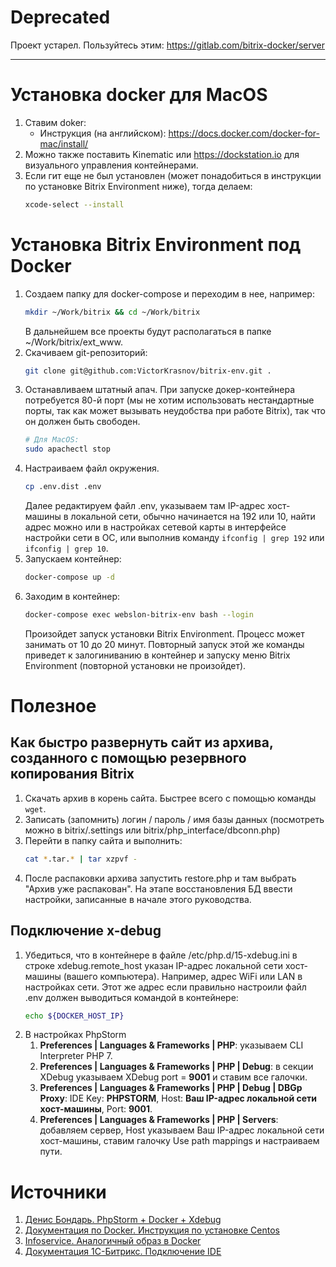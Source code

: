 # Deprecated

Проект устарел. Пользуйтесь этим: https://gitlab.com/bitrix-docker/server

---

# Установка docker для MacOS

1.  Ставим doker:
    - Инструкция (на английском): https://docs.docker.com/docker-for-mac/install/
1.  Можно также поставить Kinematic или https://dockstation.io для визуального управления контейнерами.
1.  Если гит еще не был установлен (может понадобиться в инструкции по установке Bitrix Environment ниже), тогда делаем:
    ```bash
    xcode-select --install
    ```

# Установка Bitrix Environment под Docker

1.  Создаем папку для docker-compose и переходим в нее, например:
    ```bash
    mkdir ~/Work/bitrix && cd ~/Work/bitrix
    ```
    В дальнейшем все проекты будут располагаться в папке ~/Work/bitrix/ext_www.
1.  Скачиваем git-репозиторий:
    ```bash
    git clone git@github.com:VictorKrasnov/bitrix-env.git .
    ```
1.  Останавливаем штатный апач. При запуске докер-контейнера потребуется 80-й порт (мы не хотим использовать нестандартные порты, так как может вызывать неудобства при работе Bitrix), так что он должен быть свободен.
    ```bash
    # Для MacOS:
    sudo apachectl stop
    ```
1.  Настраиваем файл окружения.
    ```bash
    cp .env.dist .env
    ```
    Далее редактируем файл .env, указываем там IP-адрес хост-машины в локальной сети, обычно начинается на 192 или 10, найти адрес можно или в настройках сетевой карты в интерфейсе настройки сети в ОС, или выполнив команду `ifconfig | grep 192` или `ifconfig | grep 10`.
1.  Запускаем контейнер:
    ```bash
    docker-compose up -d
    ```
1.  Заходим в контейнер:
    ```bash
    docker-compose exec webslon-bitrix-env bash --login
    ```
    Произойдет запуск установки Bitrix Environment. Процесс может занимать от 10 до 20 минут. Повторный запуск этой же команды приведет к залогиниванию в контейнер и запуску меню Bitrix Environment (повторной установки не произойдет).

# Полезное

## Как быстро развернуть сайт из архива, созданного с помощью резервного копирования Bitrix

1.  Скачать архив в корень сайта. Быстрее всего с помощью команды `wget`.
1.  Записать (запомнить) логин / пароль / имя базы данных (посмотреть можно в bitrix/.settings или bitrix/php_interface/dbconn.php)
1.  Перейти в папку сайта и выполнить:
    ```bash
    cat *.tar.* | tar xzpvf -
    ```
1.  После распаковки архива запустить restore.php и там выбрать "Архив уже распакован". На этапе восстановления БД ввести настройки, записанные в начале этого руководства.

## Подключение x-debug

1. Убедиться, что в контейнере в файле /etc/php.d/15-xdebug.ini в строке xdebug.remote_host указан IP-адрес локальной сети хост-машины (вашего компьютера). Например, адрес WiFi или LAN в настройках сети. Этот же адрес если правильно настроили файл .env должен выводиться командой в контейнере:
   ```bash
   echo ${DOCKER_HOST_IP}
   ```
1. В настройках PhpStorm
    1. **Preferences | Languages & Frameworks | PHP**: указываем CLI Interpreter PHP 7.
    1. **Preferences | Languages & Frameworks | PHP | Debug**: в секции XDebug указываем XDebug port = **9001** и ставим все галочки. 
    1. **Preferences | Languages & Frameworks | PHP | Debug | DBGp Proxy**: IDE Key: **PHPSTORM**, Host: **Ваш IP-адрес локальной сети хост-машины**, Port: **9001**.
    1. **Preferences | Languages & Frameworks | PHP | Servers**: добавляем сервер, Host указываем Ваш IP-адрес локальной сети хост-машины, ставим галочку Use path mappings и настраиваем пути.

# Источники
1. [Денис Бондарь. PhpStorm + Docker + Xdebug](https://blog.denisbondar.com/post/phpstorm_docker_xdebug)
1. [Документация по Docker. Инструкция по установке Centos](https://docs.docker.com/samples/library/centos/)
1. [Infoservice. Аналогичный образ в Docker](https://bitbucket.org/Infoservice_web/bitrix-env7-docker/)
1. [Документация 1С-Битрикс. Подключение IDE](https://dev.1c-bitrix.ru/learning/course/index.php?COURSE_ID=37&LESSON_ID=8901&LESSON_PATH=3908.8809.8877.8901)
